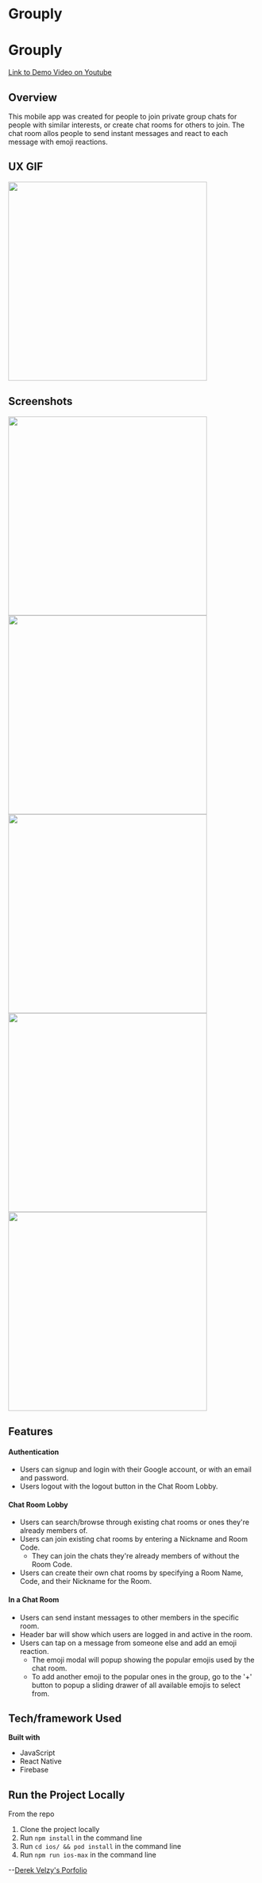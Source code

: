 # Grouply
# Grouply #
[Link to Demo Video on Youtube](https://www.youtube.com/watch?v=rAhrUOLD_eM)

## Overview ##
This mobile app was created for people to join private group chats for people with similar interests, or create chat rooms for others to join. The chat room allos people to send instant messages and react to each message with emoji reactions.

## UX GIF ##
<img src="https://grouply.s3-us-west-1.amazonaws.com/Grouplygif.gif" height="400">

## Screenshots ##
<img src="https://grouply.s3-us-west-1.amazonaws.com/GrouplyWelcome.png" height="400">
<img src="https://grouply.s3-us-west-1.amazonaws.com/GrouplyLogin.png" height="400">
<img src="https://grouply.s3-us-west-1.amazonaws.com/GrouplyHome.png" height="400">
<img src="https://grouply.s3-us-west-1.amazonaws.com/GrouplyChat.png" height="400">
<img src="https://grouply.s3-us-west-1.amazonaws.com/GrouplyEmoji.png" height="400">

## Features ##
#### Authentication ####
- Users can signup and login with their Google account, or with an email and password.
- Users logout with the logout button in the Chat Room Lobby.

#### Chat Room Lobby ####
- Users can search/browse through existing chat rooms or ones they're already members of.
- Users can join existing chat rooms by entering a Nickname and Room Code.
  - They can join the chats they're already members of without the Room Code.
- Users can create their own chat rooms by specifying a Room Name, Code, and their Nickname for the Room.

#### In a Chat Room ####
- Users can send instant messages to other members in the specific room.
- Header bar will show which users are logged in and active in the room.
- Users can tap on a message from someone else and add an emoji reaction.
  - The emoji modal will popup showing the popular emojis used by the chat room.
  - To add another emoji to the popular ones in the group, go to the '+' button to popup a sliding drawer of all available emojis to select from.

## Tech/framework Used ##
__Built with__
- JavaScript
- React Native
- Firebase

## Run the Project Locally ##
From the repo
1. Clone the project locally
2. Run ```npm install``` in the command line
3. Run ```cd ios/ && pod install``` in the command line
3. Run ```npm run ios-max``` in the command line

--[Derek Velzy's Porfolio](https://www.dvelzyportfolio.com/)
